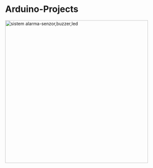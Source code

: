 # Arduino-Projects

<img width="458" alt="sistem alarma-senzor,buzzer,led" src="https://github.com/Mihas8r/Arduino-Projects/assets/92221038/0cc4c8e6-e76c-4a95-b8db-57655304f4e2">
